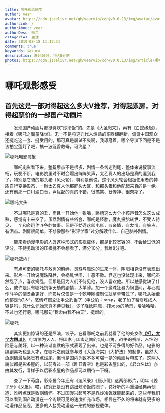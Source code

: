```yaml
---
title: 哪吒观影感受
author: vear
avatar: https://cdn.jsdelivr.net/gh/vearvip/cdn@v0.0.13/img/avatar/avatar.webp
authorLink: /
authorAbout: vear
authorDesc: 唯二
categories: 生活
date: 2019-08-18 11:12:34
comments: true
keywords: Sakura
description: 满分10分，我给8分吧
photos: https://cdn.jsdelivr.net/gh/vearvip/cdn@v0.0.13/img/article/哪吒影评/哪吒敖丙.webp
---
```

# 哪吒观影感受
## 首先这是一部对得起这么多大V推荐，对得起票房，对得起票价的一部国产动画片
&emsp;&emsp;发现国产动画片都挺喜欢“炒冷饭”的，先是《大圣归来》，再有《白蛇缘起》，接着《哪吒之魔童降世》。无一不是将这几代人烂熟的东西翻翻新，偏偏中国观众还挺吃这一套、挺受用的，那可真是屡试不爽啊，我琢磨着，哪个导演下回是不是该拍宝莲灯了吧，搞一波沉香救母，可海星？

![哪吒电影海报](https://cdn.jsdelivr.net/gh/vearvip/cdn@v0.0.13/img/article/哪吒影评/哪吒电影海报.webp)

&emsp;&emsp;哪吒电影看下来，整篇尿点不是很多，剧情一条线走到尾，整体来说叙事流畅，玩梗不断，电影院里时不时会爆出阵阵笑声，太乙真人的出场是真的逗到我了，特别是它骑的那头猪（风火轮），特别是他说，这个风火轮会根据使用者的特质自行变换形态，一瞅太乙真人他那肥头大耳，和那头猪和他配起来真的是一绝。还有他那一口川渝口音，声优配的真的不错，很搞笑、很传神、很奈斯了。

![哪吒大头](https://cdn.jsdelivr.net/gh/vearvip/cdn@v0.0.13/img/article/哪吒影评/哪吒大头.webp)

&emsp;&emsp;不过哪吒是真的丑，而且一开始他一张嘴，卧槽这么大个小孩声音怎么这么成熟，感觉有十来岁了。虽然剧情有些俗套，哪吒是怪胎，魔丸投胎转世，不受人待见，一个和命运作斗争的故事。但是不妨碍这部电影，有亲情，有友情，有笑点，有泪点。剧情很简单，不想像那些“影评学家”过分解读什么、自己脑补剧情。

&emsp;&emsp;能来看动漫电影的人对这种形式的影视载体，都是比较宽容的，不会给过低的评分，不待见动漫的压根就不会想看了，满分10分，我给8分吧。

![哪吒敖丙2](https://cdn.jsdelivr.net/gh/vearvip/cdn@v0.0.13/img/article/哪吒影评/哪吒敖丙2.webp)



&emsp;&emsp;有点可惜的哪吒与敖丙的羁绊，灵珠与魔珠的生来一体，阴阳相克没有表现出来。影片一开始说魔珠降世，会祸乱世间，十恶不赦。但这也没体现出来，哪吒虽然乱了点，喜欢捣乱，但那是因为人们不待见他，没人喜欢他。所以总感觉缺了什么，或许是只有哪吒抗争天劫的剧情，太单薄。加一个魔珠狂暴为祸世间，与心魔作斗争的情景会更好，而影片仅仅是一个乾坤圈控制住就草草带过了，哪吒从始至终都是“好人”，感情坏蛋全让申公豹当了（申公豹：mmp，老子豹子精修炼成人容易吗，凭什么元始天尊不待见我），少了降妖除魔，打boss的场景，哈哈哈哈，不过也还行吧，哪吒那句“我命由我不由天”，挺燃的。


![哪吒](https://cdn.jsdelivr.net/gh/vearvip/cdn@v0.0.13/img/article/哪吒影评/哪吒.webp)


&emsp;&emsp;其实更加惊讶的还是导演，饺子。在看哪吒之前我就看了他的处女作[**《打，大个大西瓜》**](https://www.bilibili.com/video/av5414902?from=search&seid=15614048164674279377)，可谓惊为天人。将国家与国家之间的勾心斗角，战争的残酷，人性的险恶与美好，以一种诙谐幽默的形式表现了出来。也是不可多得的好作品。电影的编剧易巧也是人才，在哪吒之前就参与过《大鱼海棠》《大护法》的制作，虽然大鱼剧情最后感觉有点烂尾，但也是国内为数不多可堪一提的动画片电影了。这两人貌似都是彩条屋的，以前看过一部《昨日青空》也是彩条屋出的，《君の名は》亦由其发行，看样子以后彩条屋的作品都可以期待一下呀。


&emsp;&emsp;查了一下苟度，彩条屋今年还有《追风录》《聂小倩》这两部影片，明年《姜子牙》《凤凰》，哎，终究还是没有跳出炒冷饭的圈子，说好听的叫重温经典再创造，难听点就是收割情怀。不过国漫兴起可不是靠炒冷饭就能起来的，这些年我们可以看到国产动漫在一个肉眼可见的速度扩充市场，相信在不久的将来就有更多的动漫作品呈现，更多的人接受动漫这一形式的影视载体。


